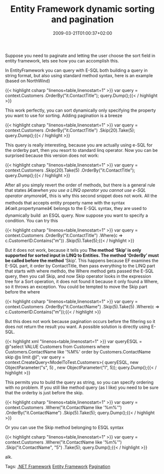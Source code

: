 ﻿---
title: "Entity Framework dynamic sorting and pagination"
description: ""
date: 2009-03-21T01:00:37+02:00
draft: false
tags: [Entity Framework]
categories: [Entity Framework]
---
Suppose you need to paginate and letting the user choose the sort field in entity framework, lets see how you can accomplish this.

In EntityFramework you can query with E-SQL both building a query in string format, but also using standard method syntax, here is an example (based on NorthWind)

{{< highlight csharp "linenos=table,linenostart=1" >}}
var query = context.Customers
           .OrderBy("it.ContactTitle"); 
query.Dump();{{< / highlight >}}

<!-- Code inserted with Steve Dunn's Windows Live Writer Code Formatter Plugin.  http://dunnhq.com -->

This work perfectly, you can sort dynamically only specifying the property you want to use for sorting. Adding pagination is a breeze

{{< highlight csharp "linenos=table,linenostart=1" >}}
var query = context.Customers
           .OrderBy("it.ContactTitle")
           .Skip(20).Take(5);
query.Dump();{{< / highlight >}}

<!-- Code inserted with Steve Dunn's Windows Live Writer Code Formatter Plugin.  http://dunnhq.com -->

This query is really interesting, because you are actually using e-SQL for the orderby part, then you resort to standard linq operator. Now you can be surprised because this version does not work:

{{< highlight csharp "linenos=table,linenostart=1" >}}
var query = context.Customers
           .Skip(20).Take(5)
           .OrderBy("it.ContactTitle");
query.Dump();{{< / highlight >}}

<!-- Code inserted with Steve Dunn's Windows Live Writer Code Formatter Plugin.  http://dunnhq.com -->

After all you simply revert the order of methods, but there is a general rule that states â€œ*when you use a LINQ operator you cannot use e-SQL operator anymore*â€, this is why this second snippet does not work. All the methods that accepts entity property name with the syntax â€œit.propertynameâ€ belongs to the E-SQL syntax, they are used to dynamically build  an ESQL query. Now suppose you want to specify a condition. You can try this

{{< highlight csharp "linenos=table,linenostart=1" >}}
var query = context.Customers
           .OrderBy("it.ContactTitle")
           .Where(c => c.CustomerID.Contains("m"))
           .Skip(5).Take(5);{{< / highlight >}}

<!-- Code inserted with Steve Dunn's Windows Live Writer Code Formatter Plugin.  http://dunnhq.com -->

But it does not work, because it tells you  **The method ‘Skip’ is only supported for sorted input in LINQ to Entities. The method ‘OrderBy’ must be called before the method** ‘Skip’. This happens because EF examines the E-SQL part, it order by ContactTitle, then pass everything to the LINQ part that starts with where methdo, the Where method gets passed the E-SQL query, then you call Skip, and now Skip operator looks in the expression tree for a Sort operation, it does not found it because it only found a Where, so it throws an exception. You could be tempted to move the Skip part before the where

{{< highlight csharp "linenos=table,linenostart=1" >}}
var query = context.Customers
           .OrderBy("it.ContactName")
           .Skip(5).Take(5)
           .Where(c => c.CustomerID.Contains("m"));{{< / highlight >}}

<!-- Code inserted with Steve Dunn's Windows Live Writer Code Formatter Plugin.  http://dunnhq.com -->

But this does not work because pagination occurs before the filtering so it does not return the result you want. A possible solution is directly using E-SQL.

{{< highlight xml "linenos=table,linenostart=1" >}}
  var queryESQL = @"select VALUE Customers from Customers
                     where Customers.ContactName like '%M%'
                   order by Customers.ContactName
                   skip @s limit @l";
  var query = context.CreateQuery<ModelToTest.Customers>(
          queryESQL, 
        new ObjectParameter("s", 5) ,
        new ObjectParameter("l", 5));
  query.Dump();{{< / highlight >}}

<!-- Code inserted with Steve Dunn's Windows Live Writer Code Formatter Plugin.  http://dunnhq.com -->

This permits you to build the query as string, so you can specify ordering with no problem. If you still like method query (as I like) you need to be sure that the orderby is just before the skip.

{{< highlight csharp "linenos=table,linenostart=1" >}}
var query = context.Customers
           .Where("it.ContactName like '%m%'")
           .OrderBy("it.ContactName")
           .Skip(5).Take(5);
query.Dump();{{< / highlight >}}

<!-- Code inserted with Steve Dunn's Windows Live Writer Code Formatter Plugin.  http://dunnhq.com -->

Or you can use the Skip method belonging to ESQL syntax

{{< highlight csharp "linenos=table,linenostart=1" >}}
var query = context.Customers
           .Where("it.ContactName like '%m%'")
           .Skip("it.ContactName", "5")
           .Take(5);
query.Dump();{{< / highlight >}}

<!-- Code inserted with Steve Dunn's Windows Live Writer Code Formatter Plugin.  http://dunnhq.com -->

alk.

Tags: [.NET Framework](http://technorati.com/tag/.NET%20Framework) [Entity Framework](http://technorati.com/tag/Entity%20Framework) [Pagination](http://technorati.com/tag/Pagination)

